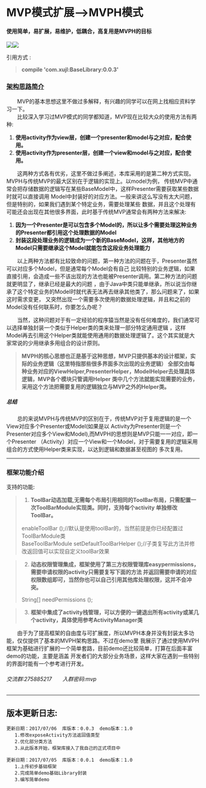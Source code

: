 # MVP模式扩展-->MVPH模式
#### 使用简单，易扩展，易维护，低耦合，高复用是MVPH的目标<br>
![](https://img.shields.io/badge/JitPack-0.0.3-green.svg)![](https://img.shields.io/badge/作者-xujl-ff69b4.svg)<br>

引用方式 :<br>

> **compile 'com.xujl:BaseLibrary:0.0.3'**<br>

### [架构思路简介](https://github.com/AcgnCodeMonkey/MVPLibrary/blob/master/AppLibrary/src/main/res/file/架构思路.md)
&emsp;&emsp;MVP的基本思想这里不做过多解释，有兴趣的同学可以在网上找相应资料学习一下。<br>
&emsp;&emsp;比较深入学习过MVP模式的同学都知道，MVP现在比较大众的使用方法有两种:<br>
1.  **使用activity作为view层，创建一个presenter和model与之对应，配合使用。**
2.  **使用activity作为presenter层，创建一个view和model与之对应，配合使用。**<br>

&emsp;&emsp;这两种方式各有优劣，这里不做过多阐述，本库采用的是第二种方式实现。MVPH与传统MVP的最大区别在于逻辑的实现上。以model为例，
传统MVP中通常会把存储数据的逻辑写在某些BaseModel中，这样Presenter需要获取某些数据时就可以直接调用
Model中封装好的对应方法。一般来讲这么写没有太大问题，但是特别的，如果我们遇到某个特定业务，需要处理某些
数据，并且这个处理有可能还会出现在其他很多界面，此时基于传统MVP通常会有两种方法来解决:
1.  **因为一个Presenter是可以包含多个Model的，所以让多个需要处理这种业务的Presenter都引用这个处理数据的Model**
2.  **封装这段处理业务的逻辑成为一个新的BaseModel，这样，其他地方的Model只需要继承这个Model就能包含这段业务处理能力**

&emsp;&emsp;以上两种方法都有比较致命的问题，第一种方法的问题在于，Presenter虽然可以对应多个Model，但是通常每个Model会有自己
比较特别的业务逻辑，如果直接引用，会造成一些不该出现的方法也能被Presenter调用。第二种方法的问题就更明显了，继承已经是最大的问题
，由于Java中类只能单继承，所以说当你继承了这个特定业务的Model时就代表无法再去继承其他类了，那么问题来了，如果这时需求变更，
又突然出现一个需要多次使用的数据处理逻辑，并且和之前的Model没有任何联系时，你要怎么办呢？<br>

&emsp;&emsp;当然，这种问题对于有一定经验的程序猿当然是没有任何难度的，我们通常可以选择单独封装一个类似于Helper类的类来处理一部分特定通用逻辑
，这样Model再去引用这个Helper类就能使用通用的数据处理逻辑了。这个其实就是大家常说的少用继承多用组合的设计原则。<br>

> **MVPH的核心思想也正是基于这种思想，MVP只提供基本的设计框架，实际的业务逻辑（这里特指那些很多界面多次出现的业务逻辑）
全部交由每种业务对应的ViewHelper,PresenterHelper，ModelHelper去处理具体逻辑，MVP各个模块只管调用Helper
类中几个方法就能实现需要的业务，采用这个方法把需要复用的逻辑独立与MVP之外的Helper类。**

##### 总结
&emsp;&emsp;总的来说MVPH与传统MVP的区别在于，传统MVP对于复用逻辑的是一个View对应多个Presenter或Model(如果是以
Activity为Presenter则是一个Presenter对应多个View和Model),而MVPH的思想则是MVP只能一一对应，即一个Presenter
（Activity）对应一个View和一个Model，对于需要复用的逻辑采用组合的方式使用Helper类来实现，以达到逻辑和数据甚至视图的
多次复用。

***
### 框架功能介绍
支持的功能:
>1.  **ToolBar动态加载,无需每个布局引用相同的ToolBar布局，只需配置一次ToolBarModule实现类。同时，支持每个activity
> 单独修改ToolBar。**<br>
>
>  enableToolBar ();//默认是使用toolBar的，当然前提是你已经配置过ToolBarModule类<br>
>  BaseToolBarModule setDefaultToolBarHelper ();//子类复写此方法并修改返回值可以实现自定义toolBar效果

>2.  **动态权限管理集成，框架使用了第三方权限管理库easypermissions，需要申请权限的activity只需要复写下面的方法
> 并返回需要申请的对应权限数组即可，当然你也可以自己引用其他库处理权限，这并不会冲突。**
>
>  String[] needPermissions ();

>3. **框架中集成了activity栈管理，可以方便的一键退出所有activity或某几个activity，具体使用参考ActivityManager类**


&emsp;&emsp;由于为了提高框架的自由度与可扩展度，所以MVPH本身并没有封装太多功能，仅仅提供了基本的MVPH架构思路。不过在demo里
我展示了通过使用MVPH框架为基础进行扩展的一个简单套路，目前demo还比较简单，打算在后面丰富demo的功能，主要是涵盖
开发者们的大部分业务场景，这样大家在遇到一些特别的界面时能有一个参考进行开发。

###### 交流群:275885217&emsp;&emsp;入群密码:mvp
---
## 版本更新日志:

    更新日期：2017/07/06  库版本：0.0.3  demo版本：1.0
       1.修改exposeActivity方法返回值类型
       2.优化部分类方法
       3.从此版本开始，框架库接入了我自己的正式项目中

    更新日期：2017/07/05  库版本：0.0.1  demo版本：1.0
       1.上传初步基础框架
       2.完成简单demo基础Library封装
       3.编写简单demo
